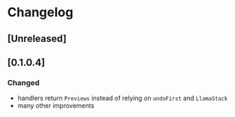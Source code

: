 # Changelog

## [Unreleased]

## [0.1.0.4]
### Changed
- handlers return `Previews` instead of relying on `undoFirst` and `LlamaStack` 
- many other improvements
